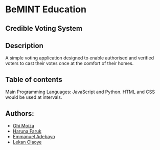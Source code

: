 # BeMINT Education
## Credible Voting System

## Description
A simple voting application designed to enable authorised and verified voters to cast their votes once at the comfort of their homes.

## Table of contents
Main Programming Languages: JavaScript and Python. HTML and CSS would be used at intervals.

## Authors:
* [Ohi Moiza](https://github.com/Ohimoiza)
* [Haruna Faruk](https://github.com/Haruna2004)
* [Emmanuel Adebayo](https://github.com/Emmanuel1321)
* [Lekan Olaoye](https://github.com/devv-leo)


